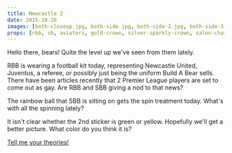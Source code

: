 ```yaml
---
title: Newcastle 2
date: 2015-10-26
images: [both-closeup.jpg, both-side.jpg, both-side-2.jpg, both-side-3.jpg]
props: [rbb, sb, aviators, gold-crown, silver-sparkly-crown, salon-chair, bondage-gear, studded-black-choker, rainbow-ball, football, football-kit, football-shoes, freddie-mustache, blue-winking-sticker]
---
```

Hello there, bears! Quite the level up we've seen from them lately.

RBB is wearing a football kit today, representing Newcastle United, Juventus, a referee, or possibly just being the uniform Build A Bear sells. There have been articles recently that 2 Premier League players are set to come out as gay. Are RBB and SBB giving a nod to that news?

The rainbow ball that SBB is sitting on gets the spin treatment today. What's with all the spinning lately?

It isn't clear whether the 2nd sticker is green or yellow. Hopefully we'll get a better picture. What color do you think it is?

[Tell me your theories!]({{site.baseurl}}contribute)
